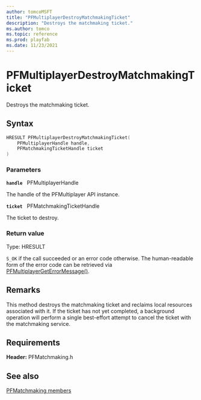 ```yaml
---
author: tomcoMSFT
title: "PFMultiplayerDestroyMatchmakingTicket"
description: "Destroys the matchmaking ticket."
ms.author: tomco
ms.topic: reference
ms.prod: playfab
ms.date: 11/23/2021
---
```


# PFMultiplayerDestroyMatchmakingTicket  

Destroys the matchmaking ticket.  

## Syntax  
  
```cpp
HRESULT PFMultiplayerDestroyMatchmakingTicket(  
    PFMultiplayerHandle handle,  
    PFMatchmakingTicketHandle ticket  
)  
```  
  
### Parameters  
  
**`handle`** &nbsp; PFMultiplayerHandle  
  
The handle of the PFMultiplayer API instance.  
  
**`ticket`** &nbsp; PFMatchmakingTicketHandle  
  
The ticket to destroy.  
  
  
### Return value
Type: HRESULT
  
```S_OK``` if the call succeeded or an error code otherwise. The human-readable form of the error code can be retrieved via [PFMultiplayerGetErrorMessage()](../../pfmultiplayer/functions/pfmultiplayergeterrormessage.md).
  
## Remarks  
  
This method destroys the matchmaking ticket and reclaims local resources associated with it. If the ticket has not yet completed, a background operation will perform a single best-effort attempt to cancel the ticket with the matchmaking service.
  
## Requirements  
  
**Header:** PFMatchmaking.h
  
## See also  
[PFMatchmaking members](../pfmatchmaking_members.md)  

  
  
